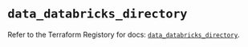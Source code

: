 # `data_databricks_directory`

Refer to the Terraform Registory for docs: [`data_databricks_directory`](https://registry.terraform.io/providers/databricks/databricks/1.17.0/docs/data-sources/directory).
